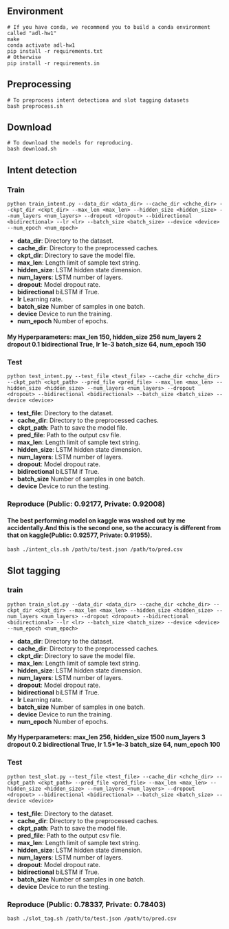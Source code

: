 ## Environment
```shell
# If you have conda, we recommend you to build a conda environment called "adl-hw1"
make
conda activate adl-hw1
pip install -r requirements.txt
# Otherwise
pip install -r requirements.in
```

## Preprocessing
```shell
# To preprocess intent detectiona and slot tagging datasets
bash preprocess.sh
```

## Download
```shell
# To download the models for reproducing.
bash download.sh
```

## Intent detection

### Train
```shell
python train_intent.py --data_dir <data_dir> --cache_dir <chche_dir> --ckpt_dir <ckpt_dir> --max_len <max_len> --hidden_size <hidden_size> --num_layers <num_layers> --dropout <dropout> --bidirectional <bidirectional> --lr <lr> --batch_size <batch_size> --device <device> --num_epoch <num_epoch>
```
* **data_dir**: Directory to the dataset.
* **cache_dir**: Directory to the preprocessed caches.
* **ckpt_dir**: Directory to save the model file.
* **max_len**: Length limit of sample text string.
* **hidden_size**: LSTM hidden state dimension.
* **num_layers**: LSTM number of layers.
* **dropout**: Model dropout rate.
* **bidirectional** biLSTM if True.
* **lr** Learning rate.
* **batch_size** Number of samples in one batch.
* **device** Device to run the training.
* **num_epoch** Number of epochs.
#### My Hyperparameters: max_len 150, hidden_size 256 num_layers 2 dropout 0.1 bidirectional True, lr 1e-3 batch_size 64, num_epoch 150

### Test
```shell
python test_intent.py --test_file <test_file> --cache_dir <chche_dir> --ckpt_path <ckpt_path> --pred_file <pred_file> --max_len <max_len> --hidden_size <hidden_size> --num_layers <num_layers> --dropout <dropout> --bidirectional <bidirectional> --batch_size <batch_size> --device <device>
```
* **test_file**: Directory to the dataset.
* **cache_dir**: Directory to the preprocessed caches.
* **ckpt_path**: Path to save the model file.
* **pred_file**: Path to the output csv file.
* **max_len**: Length limit of sample text string.
* **hidden_size**: LSTM hidden state dimension.
* **num_layers**: LSTM number of layers.
* **dropout**: Model dropout rate.
* **bidirectional** biLSTM if True.
* **batch_size** Number of samples in one batch.
* **device** Device to run the testing.

### Reproduce (Public: 0.92177, Private: 0.92008)
#### The best performing model on kaggle was washed out by me accidentally.And this is the second one, so the accuracy is different from that on kaggle(Public: 0.92577, Private: 0.91955).
```shell
bash ./intent_cls.sh /path/to/test.json /path/to/pred.csv
```

## Slot tagging

### train
```shell
python train_slot.py --data_dir <data_dir> --cache_dir <chche_dir> --ckpt_dir <ckpt_dir> --max_len <max_len> --hidden_size <hidden_size> --num_layers <num_layers> --dropout <dropout> --bidirectional <bidirectional> --lr <lr> --batch_size <batch_size> --device <device> --num_epoch <num_epoch>
```
* **data_dir**: Directory to the dataset.
* **cache_dir**: Directory to the preprocessed caches.
* **ckpt_dir**: Directory to save the model file.
* **max_len**: Length limit of sample text string.
* **hidden_size**: LSTM hidden state dimension.
* **num_layers**: LSTM number of layers.
* **dropout**: Model dropout rate.
* **bidirectional** biLSTM if True.
* **lr** Learning rate.
* **batch_size** Number of samples in one batch.
* **device** Device to run the training.
* **num_epoch** Number of epochs.
#### My Hyperparameters: max_len 256, hidden_size 1500 num_layers 3 dropout 0.2 bidirectional True, lr 1.5*1e-3 batch_size 64, num_epoch 100

### Test
```shell
python test_slot.py --test_file <test_file> --cache_dir <chche_dir> --ckpt_path <ckpt_path> --pred_file <pred_file> --max_len <max_len> --hidden_size <hidden_size> --num_layers <num_layers> --dropout <dropout> --bidirectional <bidirectional> --batch_size <batch_size> --device <device>
```
* **test_file**: Directory to the dataset.
* **cache_dir**: Directory to the preprocessed caches.
* **ckpt_path**: Path to save the model file.
* **pred_file**: Path to the output csv file.
* **max_len**: Length limit of sample text string.
* **hidden_size**: LSTM hidden state dimension.
* **num_layers**: LSTM number of layers.
* **dropout**: Model dropout rate.
* **bidirectional** biLSTM if True.
* **batch_size** Number of samples in one batch.
* **device** Device to run the testing.

### Reproduce (Public: 0.78337, Private: 0.78403)
```shell
bash ./slot_tag.sh /path/to/test.json /path/to/pred.csv
```